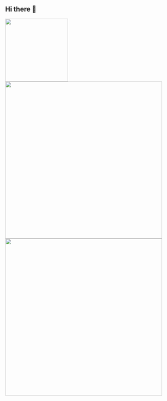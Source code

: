 ## Hi there 👋

<!--
**AnnaVi11arrea1/AnnaVi11arrea1** is a ✨ _special_ ✨ repository because its `README.md` (this file) appears on your GitHub profile.

Here are some ideas to get you started:

- 🔭 I’m currently working on ...
- 🌱 I’m currently learning ...
- 👯 I’m looking to collaborate on ...
- 🤔 I’m looking for help with ...
- 💬 Ask me about ...
- 📫 How to reach me: ...
- 😄 Pronouns: ...
- ⚡ Fun fact: ...
-->

<a href="https://github.com/AnnaVi11arrea1/github-readme-stats">
  <img height=200 align="center" src="https://github-readme-stats.vercel.app/api?username=AnnaVi11arrea1&bg_color=45,00ff3c,00ffff,9500ff,ff00f2&border_radius=50&border_color=00ff3c&title_color=000000" />
</a>
<a href="https://github.com/AnnaVi11arrea1/github-readme-stats">
  <img height=500 align="center" src="https://github-readme-stats.vercel.app/api/top-langs?username=AnnaVi11arrea1&layout=pie&langs_count=8&card_width=320&&bg_color=45,00ff3c,00ffff,9500ff,ff00f2&border_radius=50&border_color=00ff3c&title_color=000000" />
</a>

<a href="https://github.com/AnnaVi11arrea1/github-readme-stats">
  <img height=500 align="center" src="https://github-readme-stats.vercel.app/api?username=AnnaVi11arrea1&commits
    &&bg_color=45,00ff3c,00ffff,9500ff,ff00f2&border_radius=50&border_color=00ff3ctitle_color=000000" /></a>

  


